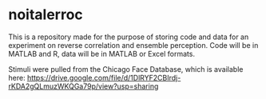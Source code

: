 # noitalerroc

This is a repository made for the purpose of storing code and data for an experiment on reverse correlation and ensemble perception. Code will be in MATLAB and R, data will be in MATLAB or Excel formats. 

Stimuli were pulled from the Chicago Face Database, which is available here: https://drive.google.com/file/d/1DlRYF2CBIrdj-rKDA2gQLmuzWKQGa79p/view?usp=sharing
